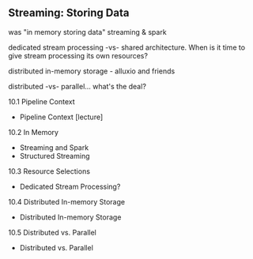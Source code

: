 ## Streaming: Storing Data

was "in memory storing data"
streaming & spark

dedicated stream processing -vs- shared architecture.  When is it time to give
stream processing its own resources?

distributed in-memory storage - alluxio and friends

distributed -vs- parallel... what's the deal?

10.1 Pipeline Context
  - Pipeline Context [lecture]

10.2 In Memory
  - Streaming and Spark
  - Structured Streaming

10.3 Resource Selections
  - Dedicated Stream Processing?

10.4 Distributed In-memory Storage
  - Distributed In-memory Storage

10.5 Distributed vs. Parallel
  - Distributed vs. Parallel


